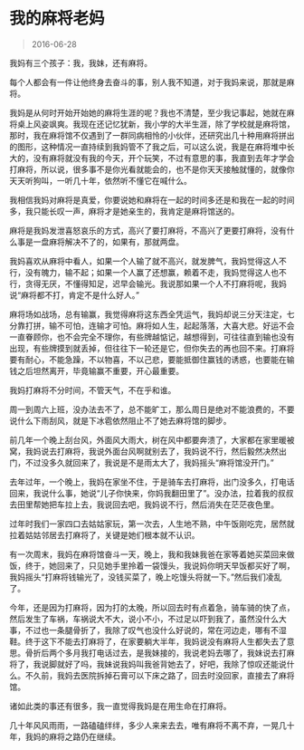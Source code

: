 # 我的麻将老妈

> 2016-06-28


我妈有三个孩子：我，我妹，还有麻将。

每个人都会有一件让他终身去奋斗的事，别人我不知道，对于我妈来说，那就是麻将。

我妈是从何时开始开始她的麻将生涯的呢？我也不清楚，至少我记事起，她就在麻将桌上风姿飒爽。我现在还记忆犹新，我小学的大半生涯，除了学校就是麻将馆，那时，我在麻将馆不仅遇到了一群同病相怜的小伙伴，还研究出几十种用麻将拼出的图形，这种情况一直持续到我妈管不了我之后，可以这么说，我是在麻将堆中长大的，没有麻将就没有我的今天，开个玩笑，不过有意思的事，我直到去年才学会打麻将，所以说，很多事不是你光看就能会的，也不是你天天接触就懂的，就像你天天听狗叫，一听几十年，依然听不懂它在喊什么。

我相信我妈对麻将是真爱，你要说她和麻将在一起的时间多还是和我在一起的时间多，我只能长叹一声，麻将才是她亲生的，我肯定是麻将馆送的。

麻将是我妈发泄喜怒哀乐的方式，高兴了要打麻将，不高兴了更要打麻将，没有什么事是一盘麻将解决不了的，如果有，那就两盘。

我妈喜欢从麻将中看人，如果一个人输了就不高兴，就发脾气，我妈觉得这人不行，没有魄力，输不起；如果一个人赢了还想赢，赖着不走，我妈觉得这人也不行，贪得无厌，不懂得知足，迟早会输光。我说那如果一个人不打麻将呢，我妈说“麻将都不打，肯定不是什么好人。”

麻将场如战场，总有输赢，我觉得麻将这东西全凭运气，我妈却说三分天注定，七分靠打拼，输不可怕，连输才可怕。麻将如人生，起起落落，大喜大悲。好运不会一直眷顾你，也不会完全不理你，有些牌越惦记，越想得到，可往往直到输也没有出现，有些牌摸到就丢掉，但往往下一轮还是它，但你失去的再也回不来。打麻将要有耐心，不能急躁，不以物喜，不以己悲，要能抵御住赢钱的诱惑，也要能在输钱之后坦然离开，毕竟输赢不重要，开心最重要。

我妈打麻将不分时间，不管天气，不在乎和谁。

周一到周六上班，没办法去不了，总不能旷工，那么周日是绝对不能浪费的，不要说什么下雨刮风，就是下冰雹依然阻止不了她去麻将馆的脚步。

前几年一个晚上刮台风，外面风大雨大，树在风中都要奔溃了，大家都在家里暖被窝，我妈说去打麻将，我说外面台风啊就别去了，我妈说不行，然后毅然决然出门，不过没多久就回来了，我说是不是雨太大了，我妈摇头“麻将馆没开门。”

去年过年，一个晚上，我妈在家坐不住，于是骑车去打麻将，出门没多久，打电话回来，我说什么事，她说“儿子你快来，你妈我翻田里了”。没办法，拉着我的叔叔去田里帮她把车拉上去，我说回去吧，我妈说不行，然后消失在茫茫夜色里。

过年时我们一家四口去姑姑家玩，第一次去，人生地不熟，中午饭刚吃完，居然就拉着姑姑邻居去打麻将了，关键是她们根本就不认识。

有一次周末，我妈在麻将馆奋斗一天，晚上，我和我妹我爸在家等着她买菜回来做饭，终于，她回来了，只见她手里拎着一袋馒头，我说妈你明天早饭都买好了啊，我妈摇头“打麻将钱输光了，没钱买菜了，晚上吃馒头将就一下。”然后我们凌乱了。

今年，还是因为打麻将，因为打的太晚，所以回去时有点着急，骑车骑的快了点，然后发生了车祸，车祸说大不大，说小不小，不过足以吓到我了，虽然没什么大事，不过也一条腿骨折了，我除了叹气也没什么好说的，常在河边走，哪有不湿鞋。终于这下不能去打麻将了，在家要躺大半年，我妈说没有麻将人生都失去了意思。骨折后两个多月我打电话过去，是我妹接的，我说老妈去哪了，我妹说去打麻将了，我说脚就好了吗，我妹说我妈叫我爸背她去了，好吧，我除了惊叹还能说什么。不久前，我妈去医院拆掉石膏可以下床之路了，回去时没回家，直接去了麻将馆。

诸如此类的事还有很多，我一直觉得我妈是在用生命在打麻将。

几十年风风雨雨，一路磕磕绊绊，多少人来来去去，唯有麻将不离不弃，一晃几十年，我妈的麻将之路仍在继续。